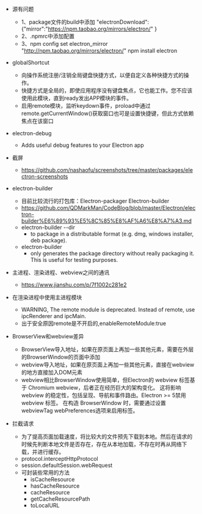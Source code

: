 - 源有问题
    - 1、package文件的build中添加
    "electronDownload":{"mirror":"https://npm.taobao.org/mirrors/electron/" }
    - 2、.npmrc中添加配置
    - 3、npm config set electron_mirror "http://npm.taobao.org/mirrors/electron/" 
    npm install electron

- globalShortcut
    - 向操作系统注册/注销全局键盘快捷方式，以便自定义各种快捷方式的操作。
    - 快捷方式是全局的，即使应用程序没有键盘焦点，它也能工作。您不应该使用此模块，直到ready发出APP模块的事件。
    - 启用remote模块，监听keydown事件，proload中通过remote.getCurrentWindow()获取窗口也可是设置快捷键，但此方式依赖焦点在该窗口
- electron-debug
    - Adds useful debug features to your Electron app
- 截屏
    - https://github.com/nashaofu/screenshots/tree/master/packages/electron-screenshots
- electron-builder
    - 目前比较流行的打包库：Electron-packager Electron-builder
    - https://github.com/QDMarkMan/CodeBlog/blob/master/Electron/electron-builder%E6%89%93%E5%8C%85%E8%AF%A6%E8%A7%A3.md
    - electron-builder --dir
        - to package in a distributable format (e.g. dmg, windows installer, deb package).
    - electron-builder
        - only generates the package directory without really packaging it. This is useful for testing purposes.
- 主进程、渲染进程、webview之间的通讯
    - https://www.jianshu.com/p/7f1002c281e2
- 在渲染进程中使用主进程模块
    - WARNING, The remote module is deprecated. Instead of remote, use ipcRenderer and ipcMain.
    - 出于安全原因remote是不开启的,enableRemoteModule:true
- BrowserView和webview差异
    - BrowserView导入地址，如果在原页面上再加一些其他元素，需要在外层的BrowserWindow的页面中添加
    - webview导入地址，如果在原页面上再加一些其他元素，直接在webview的地方直接加入DOM元素
    - webview相比BrowserWindow使用简单，但Electron的 webview 标签基于 Chromium webview，后者正在经历巨大的架构变化。 这将影响 webview 的稳定性，包括呈现、导航和事件路由。Electron >= 5禁用 webview 标签。 在构造 BrowserWindow 时，需要通过设置 webviewTag webPreferences选项来启用标签。
- 拦截请求
    - 为了提高页面加载速度，将比较大的文件预先下载到本地。然后在请求的时候先判断本地文件是否存在，存在从本地加载，不存在时再从网络下载，并进行缓存。
    - protocol.interceptHttpProtocol
    - session.defaultSession.webRequest
    - 可封装些常用的方法
        - isCacheResource
        - hasCacheResource
        - cacheResource
        - getCacheResourcePath
        - toLocalURL
